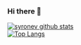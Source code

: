 ### Hi there 👋

[![syronev github stats](https://github-readme-stats.vercel.app/api?username=syronev)](https://github.com/anuraghazra/github-readme-stats)
<br>
[![Top Langs](https://github-readme-stats.vercel.app/api/top-langs/?username=syronev&layout=pie)](https://github.com/anuraghazra/github-readme-stats)
